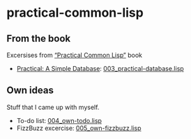 # practical-common-lisp

## From the book

Excersises from [“Practical Common Lisp”](http://www.gigamonkeys.com/book/) book

* [Practical: A Simple Database](http://www.gigamonkeys.com/book/practical-a-simple-database.html): [003_practical-database.lisp](003_practical-database.lisp)

## Own ideas

Stuff that I came up with myself.

* To-do list: [004_own-todo.lisp](004_own-todo.lisp)
* FizzBuzz excercise: [005_own-fizzbuzz.lisp](005_own-fizzbuzz.lisp)
